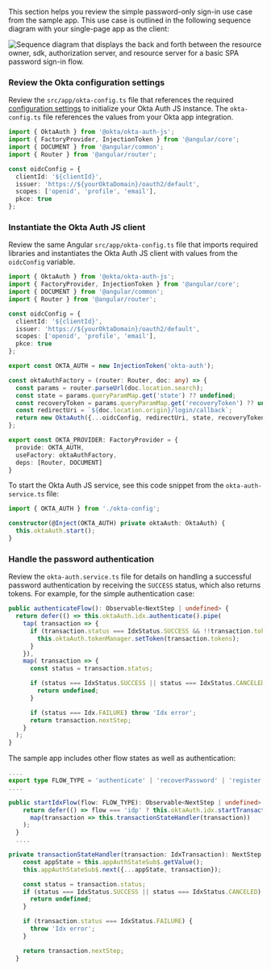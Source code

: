 This section helps you review the simple password-only sign-in use case from the sample app. This use case is outlined in the following sequence diagram with your single-page app as the client:

![Sequence diagram that displays the back and forth between the resource owner, sdk, authorization server, and resource server for a basic SPA password sign-in flow.](/img/oie-embedded-sdk/password-only-spa-authjs-flow.svg "Auth JS + SPA password-only sign-in flow")

### Review the Okta configuration settings

Review the `src/app/okta-config.ts` file that references the required [configuration settings](#configuration-settings) to initialize your Okta Auth JS instance. The `okta-config.ts` file references the values from your Okta app integration.

```TypeScript
import { OktaAuth } from '@okta/okta-auth-js';
import { FactoryProvider, InjectionToken } from '@angular/core';
import { DOCUMENT } from '@angular/common';
import { Router } from '@angular/router';

const oidcConfig = {
  clientId: '${clientId}',
  issuer: 'https://${yourOktaDomain}/oauth2/default',
  scopes: ['openid', 'profile', 'email'],
  pkce: true
};
```

### Instantiate the Okta Auth JS client

Review the same Angular `src/app/okta-config.ts` file that imports required libraries and instantiates the Okta Auth JS client with values from the `oidcConfig` variable.

```TypeScript
import { OktaAuth } from '@okta/okta-auth-js';
import { FactoryProvider, InjectionToken } from '@angular/core';
import { DOCUMENT } from '@angular/common';
import { Router } from '@angular/router';

const oidcConfig = {
  clientId: '${clientId}',
  issuer: 'https://${yourOktaDomain}/oauth2/default',
  scopes: ['openid', 'profile', 'email'],
  pkce: true
};

export const OKTA_AUTH = new InjectionToken('okta-auth');

const oktaAuthFactory = (router: Router, doc: any) => {
  const params = router.parseUrl(doc.location.search);
  const state = params.queryParamMap.get('state') ?? undefined;
  const recoveryToken = params.queryParamMap.get('recoveryToken') ?? undefined;
  const redirectUri = `${doc.location.origin}/login/callback`;
  return new OktaAuth({...oidcConfig, redirectUri, state, recoveryToken})
};

export const OKTA_PROVIDER: FactoryProvider = {
  provide: OKTA_AUTH,
  useFactory: oktaAuthFactory,
  deps: [Router, DOCUMENT]
}
```

To start the Okta Auth JS service, see this code snippet from the `okta-auth-service.ts` file:

```TypeScript
import { OKTA_AUTH } from './okta-config';

constructor(@Inject(OKTA_AUTH) private oktaAuth: OktaAuth) {
  this.oktaAuth.start();
}
```

### Handle the password authentication

Review the `okta-auth.service.ts` file for details on handling a successful password authentication by receiving the `SUCCESS` status, which also returns tokens. For example, for the simple authentication case:

```TypeScript
public authenticateFlow(): Observable<NextStep | undefined> {
  return defer(() => this.oktaAuth.idx.authenticate().pipe(
    tap( transaction => {
      if (transaction.status === IdxStatus.SUCCESS && !!transaction.tokens) {
        this.oktaAuth.tokenManager.setToken(transaction.tokens);
      }
    }),
    map( transaction => {
      const status = transaction.status;

      if (status === IdxStatus.SUCCESS || status === IdxStatus.CANCELED) {
        return undefined;
      }

      if (status === Idx.FAILURE) throw 'Idx error';
      return transaction.nextStep;
    }
  );
}
```

The sample app includes other flow states as well as authentication:

```TypeScript
....
export type FLOW_TYPE = 'authenticate' | 'recoverPassword' | 'register' | 'idp';
....

public startIdxFlow(flow: FLOW_TYPE): Observable<NextStep | undefined> {
    return defer(() => flow === 'idp' ? this.oktaAuth.idx.startTransaction() : this.oktaAuth.idx[flow]()).pipe(
      map(transaction => this.transactionStateHandler(transaction))
    );
  }
  ....

private transactionStateHandler(transaction: IdxTransaction): NextStep | undefined {
    const appState = this.appAuthStateSub$.getValue();
    this.appAuthStateSub$.next({...appState, transaction});

    const status = transaction.status;
    if (status === IdxStatus.SUCCESS || status === IdxStatus.CANCELED) {
      return undefined;
    }

    if (transaction.status === IdxStatus.FAILURE) {
      throw 'Idx error';
    }

    return transaction.nextStep;
  }

  ```
